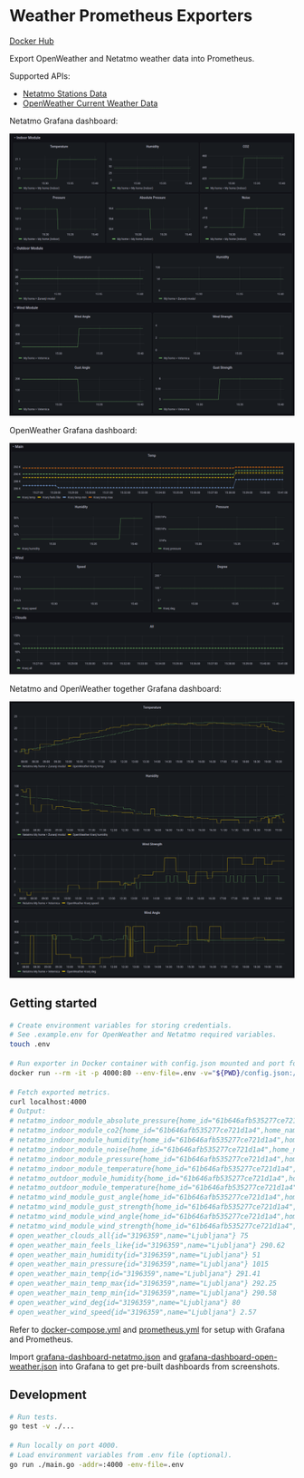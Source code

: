 # Weather Prometheus Exporters

[Docker Hub](https://hub.docker.com/r/ulexxander/weather-prometheus-exporters)

Export OpenWeather and Netatmo weather data into Prometheus.

Supported APIs:

- [Netatmo Stations Data](https://dev.netatmo.com/apidocumentation/weather#getstationsdata)
- [OpenWeather Current Weather Data](https://openweathermap.org/current)

Netatmo Grafana dashboard:

![Netatmo Grafana dashboard](./grafana-dashboard-netatmo.png)

OpenWeather Grafana dashboard:

![OpenWeather Grafana dashboard](./grafana-dashboard-open-weather.png)

Netatmo and OpenWeather together Grafana dashboard:

![Netatmo VS OpenWeather Grafana dashboard](./grafana-dashboard-netatmo-vs-open-weather.png)

## Getting started

```sh
# Create environment variables for storing credentials.
# See .example.env for OpenWeather and Netatmo required variables.
touch .env

# Run exporter in Docker container with config.json mounted and port forwarded to 4000.
docker run --rm -it -p 4000:80 --env-file=.env -v="${PWD}/config.json:/weather-prometheus-exporters/config.json" ulexxander/weather-prometheus-exporters

# Fetch exported metrics.
curl localhost:4000
# Output:
# netatmo_indoor_module_absolute_pressure{home_id="61b646afb535277ce721d1a4",home_name="My home",id="70:ee:50:80:26:fa",station_name="My home (Indoor)",type="NAMain"} 964.4
# netatmo_indoor_module_co2{home_id="61b646afb535277ce721d1a4",home_name="My home",id="70:ee:50:80:26:fa",station_name="My home (Indoor)",type="NAMain"} 418
# netatmo_indoor_module_humidity{home_id="61b646afb535277ce721d1a4",home_name="My home",id="70:ee:50:80:26:fa",station_name="My home (Indoor)",type="NAMain"} 45
# netatmo_indoor_module_noise{home_id="61b646afb535277ce721d1a4",home_name="My home",id="70:ee:50:80:26:fa",station_name="My home (Indoor)",type="NAMain"} 43
# netatmo_indoor_module_pressure{home_id="61b646afb535277ce721d1a4",home_name="My home",id="70:ee:50:80:26:fa",station_name="My home (Indoor)",type="NAMain"} 1010.8
# netatmo_indoor_module_temperature{home_id="61b646afb535277ce721d1a4",home_name="My home",id="70:ee:50:80:26:fa",station_name="My home (Indoor)",type="NAMain"} 20.7
# netatmo_outdoor_module_humidity{home_id="61b646afb535277ce721d1a4",home_name="My home",id="02:00:00:7f:e6:96",module_name="Zunanji modul",type="NAModule1"} 55
# netatmo_outdoor_module_temperature{home_id="61b646afb535277ce721d1a4",home_name="My home",id="02:00:00:7f:e6:96",module_name="Zunanji modul",type="NAModule1"} 17.4
# netatmo_wind_module_gust_angle{home_id="61b646afb535277ce721d1a4",home_name="My home",id="06:00:00:05:c6:48",module_name="Veternica",type="NAModule2"} 0
# netatmo_wind_module_gust_strength{home_id="61b646afb535277ce721d1a4",home_name="My home",id="06:00:00:05:c6:48",module_name="Veternica",type="NAModule2"} 6
# netatmo_wind_module_wind_angle{home_id="61b646afb535277ce721d1a4",home_name="My home",id="06:00:00:05:c6:48",module_name="Veternica",type="NAModule2"} 296
# netatmo_wind_module_wind_strength{home_id="61b646afb535277ce721d1a4",home_name="My home",id="06:00:00:05:c6:48",module_name="Veternica",type="NAModule2"} 2
# open_weather_clouds_all{id="3196359",name="Ljubljana"} 75
# open_weather_main_feels_like{id="3196359",name="Ljubljana"} 290.62
# open_weather_main_humidity{id="3196359",name="Ljubljana"} 51
# open_weather_main_pressure{id="3196359",name="Ljubljana"} 1015
# open_weather_main_temp{id="3196359",name="Ljubljana"} 291.41
# open_weather_main_temp_max{id="3196359",name="Ljubljana"} 292.25
# open_weather_main_temp_min{id="3196359",name="Ljubljana"} 290.58
# open_weather_wind_deg{id="3196359",name="Ljubljana"} 80
# open_weather_wind_speed{id="3196359",name="Ljubljana"} 2.57
```

Refer to [docker-compose.yml](./docker-compose.yml) and [prometheus.yml](./prometheus.yml) for setup with Grafana and Prometheus.

Import [grafana-dashboard-netatmo.json](grafana-dashboard-netatmo.json) and [grafana-dashboard-open-weather.json](grafana-dashboard-open-weather.json) into Grafana to get pre-built dashboards from screenshots.

## Development

```sh
# Run tests.
go test -v ./...

# Run locally on port 4000.
# Load environment variables from .env file (optional).
go run ./main.go -addr=:4000 -env-file=.env
```
